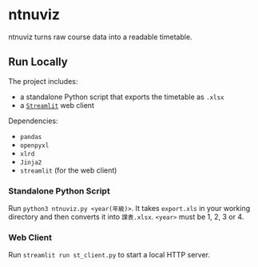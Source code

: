 # ntnuviz

ntnuviz turns raw course data into a readable timetable.

## Run Locally

The project includes:

- a standalone Python script that exports the timetable as `.xlsx`
- a [`Streamlit`](https://streamlit.io) web client

Dependencies:

- `pandas`
- `openpyxl`
- `xlrd`
- `Jinja2`
- `streamlit` (for the web client)

### Standalone Python Script

Run `python3 ntnuviz.py <year(年級)>`. It takes `export.xls` in your working directory and then converts it into `課表.xlsx`. `<year>` must be 1, 2, 3 or 4.

### Web Client

Run `streamlit run st_client.py` to start a local HTTP server.
